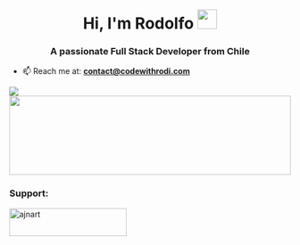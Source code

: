 
<h1 align="center">Hi, I'm Rodolfo <img height="35px" src="https://raw.githubusercontent.com/MartinHeinz/MartinHeinz/master/wave.gif" width="35px"></h1>
<h3 align="center">A passionate Full Stack Developer from Chile</h3>

- 📫 Reach me at: **contact@codewithrodi.com**

<div>
<picture>
  <source 
    srcset="https://github-readme-stats.vercel.app/api?username=codewithrodi&show_icons=true&theme=dark&hide_border=true"
    media="(prefers-color-scheme: dark)"
  />
  <source
    srcset="https://github-readme-stats.vercel.app/api?username=codewithrodi&show_icons=true&hide_border=true"
    media="(prefers-color-scheme: light), (prefers-color-scheme: no-preference)"
  />
  <img src="https://github-readme-stats.vercel.app/api?username=codewithrodi&show_icons=true&hide_border=true" />
  </picture>
</div>

<img width="100%" height="142px" src="https://github-readme-stats.vercel.app/api/top-langs/?username=codewithrodi&layout=compact&theme=dark" />

<h3 align="left">Support:</h3>
<p><a href="https://ko-fi.com/codewithrodi"> <img align="left" src="https://cdn.ko-fi.com/cdn/kofi3.png?v=3" height="50" width="210" alt="ajnart" /></a></p><br>
